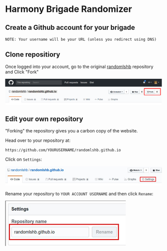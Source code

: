# Harmony Brigade Randomizer

## Create a Github account for your brigade

```
NOTE: Your username will be your URL (unless you redirect using DNS)
```

## Clone repositiory

Once logged into your account, go to the original [randomlshb](https://github.com/randomlshb/randomlshb.github.io) repository and Click "Fork"

![image](./fork.jpg)

## Edit your own repository

"Forking" the repository gives you a carbon copy of the website.

Head over to your repository at:

```
https://github.com/YOURUSERNAME/randomlshb.github.io
```

Click on `Settings`:

![image2](./settings.jpg)

Rename your repository to `YOUR ACCOUNT USERNAME` and then click `Rename`:

![image3](./rename.jpg)
